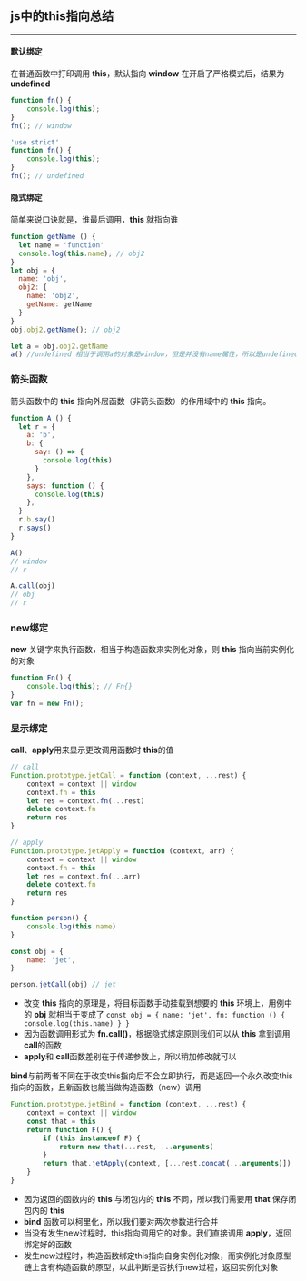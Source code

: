 ## js中的this指向总结
---
#### 默认绑定
在普通函数中打印调用 **this**，默认指向 **window** 
在开启了严格模式后，结果为 **undefined**
``` javaScript
function fn() {
    console.log(this);
}
fn(); // window

'use strict'
function fn() {
    console.log(this);
}
fn(); // undefined
```

#### 隐式绑定
简单来说口诀就是，谁最后调用，**this** 就指向谁

``` javaScript
function getName () {
  let name = 'function'
  console.log(this.name); // obj2
}
let obj = {
  name: 'obj',
  obj2: {
    name: 'obj2',
    getName: getName
  }
}
obj.obj2.getName(); // obj2

let a = obj.obj2.getName
a() //undefined 相当于调用a的对象是window，但是并没有name属性，所以是undefined
```

### 箭头函数
箭头函数中的 **this** 指向外层函数（非箭头函数）的作用域中的 **this** 指向。
``` javaScript
function A () {
  let r = {
    a: 'b',
    b: {
      say: () => {
        console.log(this) 
      }
    },
    says: function () {
      console.log(this)
    },
  }
  r.b.say() 
  r.says()
}

A()
// window
// r

A.call(obj)
// obj
// r
```

### new绑定
**new** 关键字来执行函数，相当于构造函数来实例化对象，则 **this** 指向当前实例化的对象
``` javaScript
function Fn() {
    console.log(this); // Fn{}
}
var fn = new Fn();
```

### 显示绑定
**call**、**apply**用来显示更改调用函数时 **this**的值
``` javaScript
// call
Function.prototype.jetCall = function (context, ...rest) {
	context = context || window
	context.fn = this
	let res = context.fn(...rest)
	delete context.fn
	return res
}

// apply
Function.prototype.jetApply = function (context, arr) {
	context = context || window
	context.fn = this
	let res = context.fn(...arr)
	delete context.fn
	return res
}

function person() {
	console.log(this.name)
}

const obj = {
	name: 'jet',
}

person.jetCall(obj) // jet
```
- 改变 **this** 指向的原理是，将目标函数手动挂载到想要的 **this** 环境上，用例中的 **obj** 就相当于变成了
`const obj = {
	name: 'jet',
    fn: function () {
	console.log(this.name)
}
}`
- 因为函数调用形式为 **fn.call()**，根据隐式绑定原则我们可以从 **this** 拿到调用 **call**的函数
- **apply**和 **call**函数差别在于传递参数上，所以稍加修改就可以

**bind**与前两者不同在于改变this指向后不会立即执行，而是返回一个永久改变this指向的函数，且新函数也能当做构造函数（new）调用
``` javaScript
Function.prototype.jetBind = function (context, ...rest) {
	context = context || window
	const that = this
	return function F() {
		if (this instanceof F) {
			return new that(...rest, ...arguments)
		}
		return that.jetApply(context, [...rest.concat(...arguments)])
	}
}
```
- 因为返回的函数内的 **this** 与闭包内的 **this** 不同，所以我们需要用 **that** 保存闭包内的 **this**
- **bind** 函数可以柯里化，所以我们要对两次参数进行合并
- 当没有发生new过程时，this指向调用它的对象。我们直接调用 **apply**，返回绑定好的函数
- 发生new过程时，构造函数绑定this指向自身实例化对象，而实例化对象原型链上含有构造函数的原型，以此判断是否执行new过程，返回实例化对象
